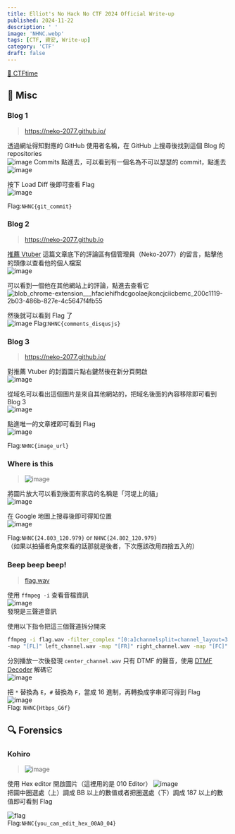 ```yaml
---
title: Elliot's No Hack No CTF 2024 Official Write-up
published: 2024-11-22
description: ' '
image: 'NHNC.webp'
tags: [CTF, 資安, Write-up]
category: 'CTF'
draft: false 
---
```


[🚩 CTFtime](https://ctftime.org/event/2574/)

## 🏁 Misc
### Blog 1
> https://neko-2077.github.io/

透過網址得知對應的 GitHub 使用者名稱，在 GitHub 上搜尋後找到這個 Blog 的 repositories  
![image](github.png)
Commits 點進去，可以看到有一個名為不可以瑟瑟的 commit，點進去  
![image](commit.png)

按下 Load Diff 後即可查看 Flag  
![image](diff.png)

Flag:`NHNC{git_commit}`

### Blog 2
> https://neko-2077.github.io

[推薦 Vtuber](https://neko-2077.github.io/p/%E6%8E%A8%E8%96%A6-vtuber/) 這篇文章底下的評論區有個管理員（Neko-2077）的留言，點擊他的頭像以查看他的個人檔案  
![image](admin_comment.png)

可以看到一個他在其他網站上的評論，點進去查看它  
![blob_chrome-extension___hfaciehifhdcgoolaejkoncjciicbemc_200c1119-2b03-486b-827e-4c5647f4fb55](Neko.png)

然後就可以看到 Flag 了  
![image](blog2_flag.png)
Flag:`NHNC{comments_disqusjs}`

### Blog 3
> https://neko-2077.github.io/

對推薦 Vtuber 的封面圖片點右鍵然後在新分頁開啟  
![image](url.png)

從域名可以看出這個圖片是來自其他網站的，把域名後面的內容移除即可看到 Blog 3  
![image](blog3.png)


點進唯一的文章裡即可看到 Flag  
![image](blog3_flag.png)

Flag:`NHNC{image_url}`

### Where is this
> ![image](OSINT.jpg)

將圖片放大可以看到後面有家店的名稱是「河堤上的貓」  
![image](cat.png)

在 Google 地圖上搜尋後即可得知位置  
![image](google_map.png)

Flag:`NHNC{24.803_120.979}` or `NHNC{24.802_120.979}`  
（如果以拍攝者角度來看的話那就是後者，下次應該改用四捨五入的）
### Beep beep beep!
> [flag.wav](https://github.com/Elliot-32/Elliot-32.github.io/raw/refs/heads/main/src/content/posts/NHNC2024wp/flag.wav)

使用 `ffmpeg -i` 查看音檔資訊  
![image](ffmpeg.png)  
發現是三聲道音訊

使用以下指令把這三個聲道拆分開來  
```bash
ffmpeg -i flag.wav -filter_complex "[0:a]channelsplit=channel_layout=3.0[FL][FR][FC]" \
-map "[FL]" left_channel.wav -map "[FR]" right_channel.wav -map "[FC]" center_channel.wav
```  
分別播放一次後發現 `center_channel.wav` 只有 DTMF 的聲音，使用 [DTMF Decoder](https://dtmf.netlify.app/) 解碼它  
![image](DTMF.png)

把 `*` 替換為 `E`，`#` 替換為 `F`，當成 16 進制，再轉換成字串即可得到 Flag  
![image](xxd.png)  
Flag: `NHNC{Htbps_G6f}`

## 🔍 Forensics

### Kohiro  
> ![image](flag.jpg)  

使用 Hex editor 開啟圖片（這裡用的是 010 Editor）
![image](010_editor.png)  
把圖中圈選處（上）調成 BB 以上的數值或者把圈選處（下）調成 187 以上的數值即可看到 Flag  

![flag](kohiro_flag.png)  
Flag:`NHNC{you_can_edit_hex_00A0_04}`
